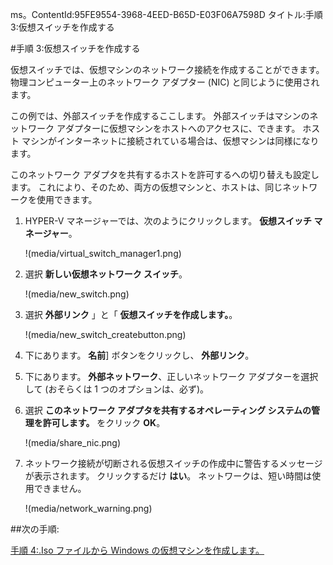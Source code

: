 ms。ContentId:95FE9554-3968-4EED-B65D-E03F06A7598D
タイトル:手順 3:仮想スイッチを作成する

#手順 3:仮想スイッチを作成する

仮想スイッチでは、仮想マシンのネットワーク接続を作成することができます。
物理コンピューター上のネットワーク アダプター (NIC) と同じように使用されます。

この例では、外部スイッチを作成するここします。
外部スイッチはマシンのネットワーク アダプターに仮想マシンをホストへのアクセスに、できます。
ホスト マシンがインターネットに接続されている場合は、仮想マシンは同様になります。

このネットワーク アダプタを共有するホストを許可するへの切り替えも設定します。
これにより、そのため、両方の仮想マシンと、ホストは、同じネットワークを使用できます。


1.  HYPER-V マネージャーでは、次のようにクリックします。 **仮想スイッチ マネージャー**。
    
    !(media/virtual_switch_manager1.png)
2.  選択 **新しい仮想ネットワーク スイッチ**。
    
    !(media/new_switch.png)
3.  選択 **外部リンク** 」と「 **仮想スイッチを作成します。**。
    
    !(media/new_switch_createbutton.png)
4.  下にあります。 **名前**] ボタンをクリックし、 **外部リンク**。
5.  下にあります。 **外部ネットワーク**、正しいネットワーク アダプターを選択して (おそらくは 1 つのオプションは、必ず)。
6.  選択 **このネットワーク アダプタを共有するオペレーティング システムの管理を許可します。** をクリック **OK**。
    
    !(media/share_nic.png)
7.  ネットワーク接続が切断される仮想スイッチの作成中に警告するメッセージが表示されます。
    クリックするだけ **はい**。
    ネットワークは、短い時間は使用できません。
    
    !(media/network_warning.png)

##次の手順:

[手順 4:.Iso ファイルから Windows の仮想マシンを作成します。](walkthrough_create_vm.md)


